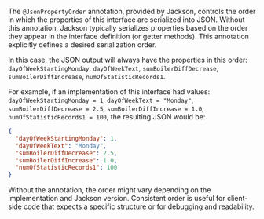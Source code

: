 The `@JsonPropertyOrder` annotation, provided by Jackson, controls the order in which the properties of this interface are serialized into JSON. Without this annotation, Jackson typically serializes properties based on the order they appear in the interface definition (or getter methods).  This annotation explicitly defines a desired serialization order.

In this case, the JSON output will always have the properties in this order: `dayOfWeekStartingMonday`, `dayOfWeekText`, `sumBoilerDiffDecrease`, `sumBoilerDiffIncrease`, `numOfStatisticRecords1`.

For example, if an implementation of this interface had values: `dayOfWeekStartingMonday = 1`, `dayOfWeekText = "Monday"`, `sumBoilerDiffDecrease = 2.5`, `sumBoilerDiffIncrease = 1.0`, `numOfStatisticRecords1 = 100`, the resulting JSON would be:

```json
{
  "dayOfWeekStartingMonday": 1,
  "dayOfWeekText": "Monday",
  "sumBoilerDiffDecrease": 2.5,
  "sumBoilerDiffIncrease": 1.0,
  "numOfStatisticRecords1": 100
}
```

Without the annotation, the order might vary depending on the implementation and Jackson version. Consistent order is useful for client-side code that expects a specific structure or for debugging and readability.